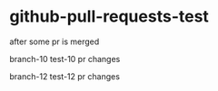 # github-pull-requests-test

after some pr is merged

branch-10 test-10 pr changes

branch-12 test-12 pr changes

